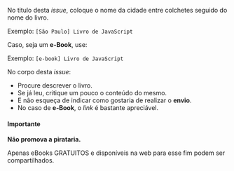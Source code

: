 No titulo desta _issue_, coloque o nome da cidade entre colchetes seguido do nome do livro.

Exemplo: `[São Paulo] Livro de JavaScript`

Caso, seja um **e-Book**, use:

Exemplo: `[e-book] Livro de JavaScript`

No corpo desta _issue_:

- Procure descrever o livro.
- Se já leu, critique um pouco o conteúdo do mesmo.
- E não esqueça de indicar como gostaria de realizar o **envio**.
- No caso de **e-Book**, o _link_ é bastante apreciável.

#### Importante

**Não promova a pirataria.**

Apenas eBooks GRATUITOS e disponíveis na web para esse fim podem ser compartilhados.
